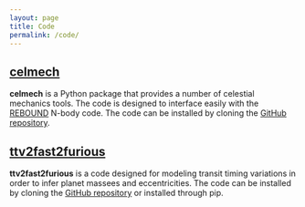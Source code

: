 ```yaml
---
layout: page
title: Code
permalink: /code/
---
```

[**celmech**](https://celmech.readthedocs.io)
-------------
**celmech** is a Python package that provides a number of celestial
mechanics tools. The code is designed to interface easily with the [REBOUND](https://rebound.readthedocs.io/en/latest/) N-body code. The code can be installed by cloning the [GitHub repository](https://github.com/shadden/celmech/).


[**ttv2fast2furious**](https://ttv2fast2furious.readthedocs.io/en/latest/)
--------------------
 **ttv2fast2furious** is a code designed for modeling transit timing variations in order to infer planet massees and eccentricities. 
The code can be installed by cloning the [GitHub repository](https://github.com/shadden/TTV2Fast2Furious/) or installed through pip.

